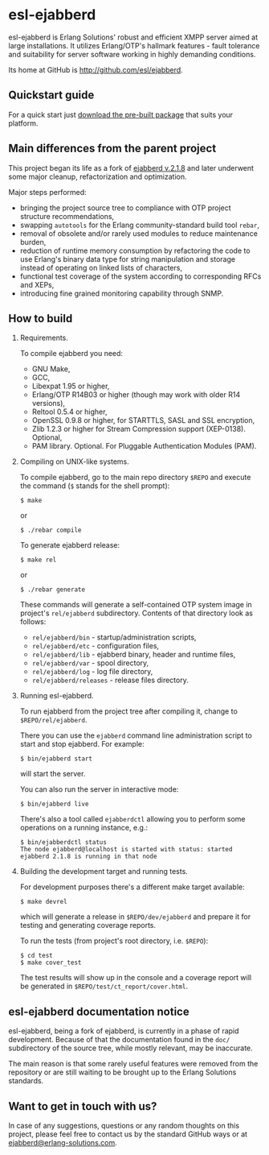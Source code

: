 esl-ejabberd
============
esl-ejabberd is Erlang Solutions' robust and efficient XMPP server aimed
at large installations. It utilizes Erlang/OTP's hallmark features - fault
tolerance and suitability for server software working in highly demanding
conditions.

Its home at GitHub is http://github.com/esl/ejabberd.


Quickstart guide
----------------
For a quick start just
[download the pre-built package](http://www.erlang-solutions.com/section/137/download-erlang-omp)
that suits your platform.


Main differences from the parent project
----------------------------------------
This project began its life as a fork of
[ejabberd v.2.1.8](https://github.com/processone/ejabberd)
and later underwent some major cleanup, refactorization and optimization.

Major steps performed:
*   bringing the project source tree to compliance with OTP project structure
    recommendations,
*   swapping `autotools` for the Erlang community-standard build tool `rebar`,
*   removal of obsolete and/or rarely used modules to reduce maintenance
    burden,
*   reduction of runtime memory consumption by refactoring the code
    to use Erlang's binary data type for string manipulation and storage
    instead of operating on linked lists of characters,
*   functional test coverage of the system according to corresponding
    RFCs and XEPs,
*   introducing fine grained monitoring capability through SNMP.


How to build
------------
1.  Requirements.

    To compile ejabberd you need:
    *   GNU Make,
    *   GCC,
    *   Libexpat 1.95 or higher,
    *   Erlang/OTP R14B03 or higher (though may work with older R14 versions),
    *   Reltool 0.5.4 or higher,
    *   OpenSSL 0.9.8 or higher, for STARTTLS, SASL and SSL encryption,
    *   Zlib 1.2.3 or higher for Stream Compression support (XEP-0138). Optional,
    *   PAM library. Optional. For Pluggable Authentication Modules (PAM).

2.  Compiling on UNIX-like systems.

    To compile ejabberd, go to the main repo directory `$REPO` and execute
    the command (`$` stands for the shell prompt):

        $ make

    or

        $ ./rebar compile

    To generate ejabberd release:

        $ make rel

    or

        $ ./rebar generate

    These commands will generate a self-contained OTP system image in
    project's `rel/ejabberd` subdirectory. Contents of that directory look as
    follows:
    *   `rel/ejabberd/bin` - startup/administration scripts,
    *   `rel/ejabberd/etc` - configuration files,
    *   `rel/ejabberd/lib` - ejabberd binary, header and runtime files,
    *   `rel/ejabberd/var` - spool directory,
    *   `rel/ejabberd/log` - log file directory,
    *   `rel/ejabberd/releases` - release files directory.

3.  Running esl-ejabberd.

    To run ejabberd from the project tree after compiling it, change
    to `$REPO/rel/ejabberd`.

    There you can use the `ejabberd` command line administration script to
    start and stop ejabberd. For example:

        $ bin/ejabberd start

    will start the server.

    You can also run the server in interactive mode:

        $ bin/ejabberd live

    There's also a tool called `ejabberdctl` allowing you to perform some
    operations on a running instance, e.g.:

        $ bin/ejabberdctl status
        The node ejabberd@localhost is started with status: started
        ejabberd 2.1.8 is running in that node

4.  Building the development target and running tests.

    For development purposes there's a different make target available:

        $ make devrel

    which will generate a release in `$REPO/dev/ejabberd` and prepare
    it for testing and generating coverage reports.

    To run the tests (from project's root directory, i.e. `$REPO`):

        $ cd test
        $ make cover_test

    The test results will show up in the console and a coverage report will
    be generated in `$REPO/test/ct_report/cover.html`.


esl-ejabberd documentation notice
---------------------------------
esl-ejabberd, being a fork of ejabberd, is currently in a phase
of rapid development. Because of that the documentation found in the `doc/`
subdirectory of the source tree, while mostly relevant, may be inaccurate.

The main reason is that some rarely useful features were removed from
the repository or are still waiting to be brought up to the Erlang Solutions standards.


Want to get in touch with us?
-----------------------------
In case of any suggestions, questions or any random thoughts on this project,
please feel free to contact us by the standard GitHub ways or at
<a href='mailto:ejabberd@erlang-solutions.com'>ejabberd@erlang-solutions.com</a>.
